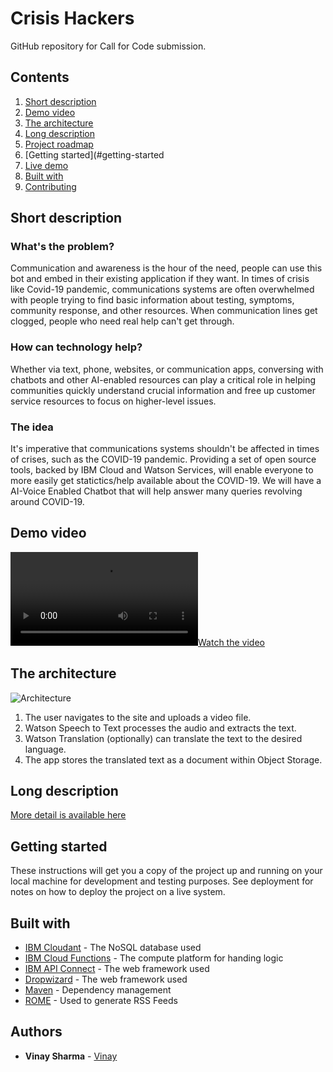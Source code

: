 # Crisis Hackers

GitHub repository for Call for Code submission.

## Contents

1. [Short description](#short-description)
1. [Demo video](#demo-video)
1. [The architecture](#the-architecture)
1. [Long description](#long-description)
1. [Project roadmap](#project-roadmap)
1. [Getting started](#getting-started
1. [Live demo](#live-demo)
1. [Built with](#built-with)
1. [Contributing](#contributing)

## Short description

### What's the problem?

Communication and awareness is the hour of the need, people can use this bot and embed in their existing application if they want. In times of crisis like Covid-19 pandemic, communications systems are often overwhelmed with people trying to find basic information about testing, symptoms, community response, and other resources. When communication lines get clogged, people who need real help can't get through.

### How can technology help?

Whether via text, phone, websites, or communication apps, conversing with chatbots and other AI-enabled resources can play a critical role in helping communities quickly understand crucial information and free up customer service resources to focus on higher-level issues.

### The idea

It's imperative that communications systems shouldn't be affected in times of crises, such as the COVID-19 pandemic. Providing a set of open source tools, backed by IBM Cloud and Watson Services, will enable everyone to more easily get statictics/help available about the COVID-19. We will have a AI-Voice Enabled Chatbot that will help answer many queries revolving around COVID-19. 

## Demo video

[![Watch the video](https://github.com/vs28031996/HackIt/blob/master/Video/demo.wmv)](https://github.com/vs28031996/HackIt/blob/master/Video/demo.wmv)

## The architecture

![Architecture](https://developer.ibm.com/developer/tutorials/cfc-starter-kit-speech-to-text-app-example/images/cfc-covid19-remote-education-diagram-2.png)

1. The user navigates to the site and uploads a video file.
2. Watson Speech to Text processes the audio and extracts the text.
3. Watson Translation (optionally) can translate the text to the desired language.
4. The app stores the translated text as a document within Object Storage.

## Long description

[More detail is available here](DESCRIPTION.md)

## Getting started

These instructions will get you a copy of the project up and running on your local machine for development and testing purposes. See deployment for notes on how to deploy the project on a live system.

## Built with

* [IBM Cloudant](https://cloud.ibm.com/catalog?search=cloudant#search_results) - The NoSQL database used
* [IBM Cloud Functions](https://cloud.ibm.com/catalog?search=cloud%20functions#search_results) - The compute platform for handing logic
* [IBM API Connect](https://cloud.ibm.com/catalog?search=api%20connect#search_results) - The web framework used
* [Dropwizard](http://www.dropwizard.io/1.0.2/docs/) - The web framework used
* [Maven](https://maven.apache.org/) - Dependency management
* [ROME](https://rometools.github.io/rome/) - Used to generate RSS Feeds

## Authors

* **Vinay Sharma** - [Vinay](https://github.com/vs28031996)
